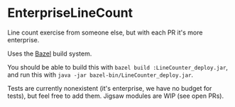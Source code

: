 # EnterpriseLineCount
Line count exercise from someone else, but with each PR it's more enterprise.

Uses the [Bazel](https://bazel.build) build system.

You should be able to build this with `bazel build :LineCounter_deploy.jar`, and run this with `java -jar bazel-bin/LineCounter_deploy.jar`.

Tests are currently nonexistent (it's enterprise, we have no budget for tests), but feel free to add them. Jigsaw modules are WIP (see open PRs). 
